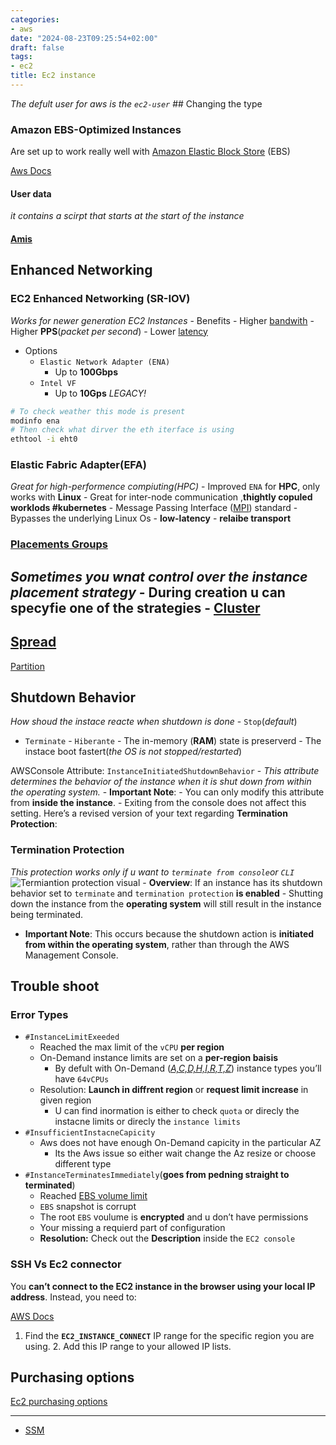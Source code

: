 ```yaml
---
categories:
- aws
date: "2024-08-23T09:25:54+02:00"
draft: false
tags:
- ec2
title: Ec2 instance
---
```


*The defult user for aws is the `ec2-user`* ## Changing the type

### Amazon EBS-Optimized Instances

Are set up to work really well with [Amazon Elastic Block
Store](/Notes/posts/sysops_aws_cert/EBS) (EBS)

[Aws
Docs](https://docs.aws.amazon.com/AWSEC2/latest/UserGuide/ebs-optimized.html)

#### User data

*it contains a scirpt that starts at the start of the instance*

#### [Amis](/Notes/posts/sysops_aws_cert/ec2_instances/ami)

## Enhanced Networking

### EC2 Enhanced Networking (SR-IOV)

*Works for newer generation EC2 Instances* - Benefits - Higher
[bandwith](/Notes/posts/Network/Phisicall/bandwidth) - Higher
**PPS**(*packet per second*) - Lower
[latency](/Notes/posts/Network/Data/Latency)

-   Options
    -   `Elastic Network Adapter (ENA)`
        -   Up to **100Gbps**
    -   `Intel VF`
        -   Up to **10Gps** *LEGACY!*

``` bash
# To check weather this mode is present 
modinfo ena 
# Then check what dirver the eth iterface is using 
ethtool -i eht0 
```

### Elastic Fabric Adapter(EFA)

*Great for high-performence compiuting(HPC)* - Improved `ENA` for
**HPC**, only works with **Linux** - Great for inter-node communication
,**thightly copuled worklods #kubernetes** - Message Passing Interface
([MPI](https://en.wikipedia.org/wiki/Message_Passing_Interface))
standard - Bypasses the underlying Linux Os - **low-latency** -
**relaibe transport**

### [Placements Groups](/Notes/posts/sysops_aws_cert/ec2_instances/placement_groups)

*Sometimes you wnat control over the instance placement strategy* -
During creation u can specyfie one of the strategies -
[Cluster](/Notes/posts/sysops_aws_cert/ec2_instances/placement_groups.md#cluster)
-
[Spread](/Notes/posts/sysops_aws_cert/ec2_instances/placement_groups.md#spread)
-
[Partition](/Notes/posts/sysops_aws_cert/ec2_instances/placement_groups.md#partition)

## Shutdown Behavior

*How shoud the instace reacte when shutdown is done* - `Stop`(*default*)
- `Terminate` - `Hiberante` - The in-memory (**RAM**) state is
preserverd - The instace boot fastert(*the OS is not stopped/restarted*)

AWSConsole Attribute: `InstanceInitiatedShutdownBehavior` - *This
attribute determines the behavior of the instance when it is shut down
from within the operating system.* - **Important Note**: - You can only
modify this attribute from **inside the instance**. - Exiting from the
console does not affect this setting. Here’s a revised version of your
text regarding **Termination Protection**:

### Termination Protection

*This protection works only if u want to `terminate from console`or
`CLI`* ![Termiantion protection
visual](/Notes/aws_failed_terminal_protection_vsiual.png) -
**Overview**: If an instance has its shutdown behavior set to
`terminate` and `termination protection` **is enabled** - Shutting down
the instance from the **operating system** will still result in the
instance being terminated.

-   **Important Note**: This occurs because the shutdown action is
    **initiated from within the operating system**, rather than through
    the AWS Management Console.

## Trouble shoot

### Error Types

-   `#InstanceLimitExeeded`
    -   Reached the max limit of the `vCPU` **per region**
    -   On-Demand instance limits are set on a **per-region baisis**
        -   By defult with On-Demand
            ([*A,C,D,H,I,R,T,Z*](/Notes/posts/sysops_aws_cert/ec2_instances/instance_families))
            instance types you’ll have `64vCPUs`
    -   Resolution: **Launch in diffrent region** or **request limit
        increase** in given region
        -   U can find inormation is either to check `quota` or direcly
            the instacne limits or direcly the `instance limits`
-   `#InsufficientInstacneCapicity`
    -   Aws does not have enough On-Demand capicity in the particular AZ
        -   Its the Aws issue so either wait change the Az resize or
            choose different type
-   `#InstanceTerminatesImmediately`(**goes from pedning straight to
    terminated**)
    -   Reached [EBS volume limit](/Notes/posts/sysops_aws_cert/EBS)
    -   `EBS` snapshot is corrupt
    -   The root `EBS` voulume is **encrypted** and u don’t have
        permissions
    -   Your missing a requierd part of configuration
    -   **Resolution:** Check out the **Description** inside the
        `EC2 console`

### SSH Vs Ec2 connector

You **can’t connect to the EC2 instance in the browser using your local
IP address**. Instead, you need to:

[AWS
Docs](https://docs.aws.amazon.com/AWSEC2/latest/UserGuide/ec2-instance-connect-tutorial.html#eic-tut1-task2)
1. Find the **`EC2_INSTANCE_CONNECT`** IP range for the specific region
you are using. 2. Add this IP range to your allowed IP lists.

## Purchasing options

[Ec2 purchasing
options](/Notes/posts/sysops_aws_cert/ec2_instances/ec2_purches_options)

------------------------------------------------------------------------

-   [SSM](/Notes/posts/sysops_aws_cert/ec2_instances/ssm_main/SSM)
